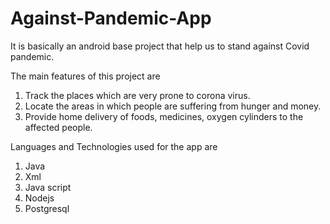 # Against-Pandemic-App
It is basically an android base project that help us to stand against Covid pandemic.

The main features of this project are 
1. Track the places which are very prone to corona virus.
2. Locate the areas in which people are suffering from hunger and money.
3. Provide home delivery of foods, medicines, oxygen cylinders to the affected people.

Languages and Technologies used for the app are
1. Java
2. Xml
3. Java script
4. Nodejs
5. Postgresql
